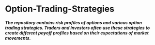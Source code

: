 # Option-Trading-Strategies

##### The repository contains risk profiles of options and various option trading strategies. Traders and investors often use these strategies to create different payoff profiles based on their expectations of market movements.
